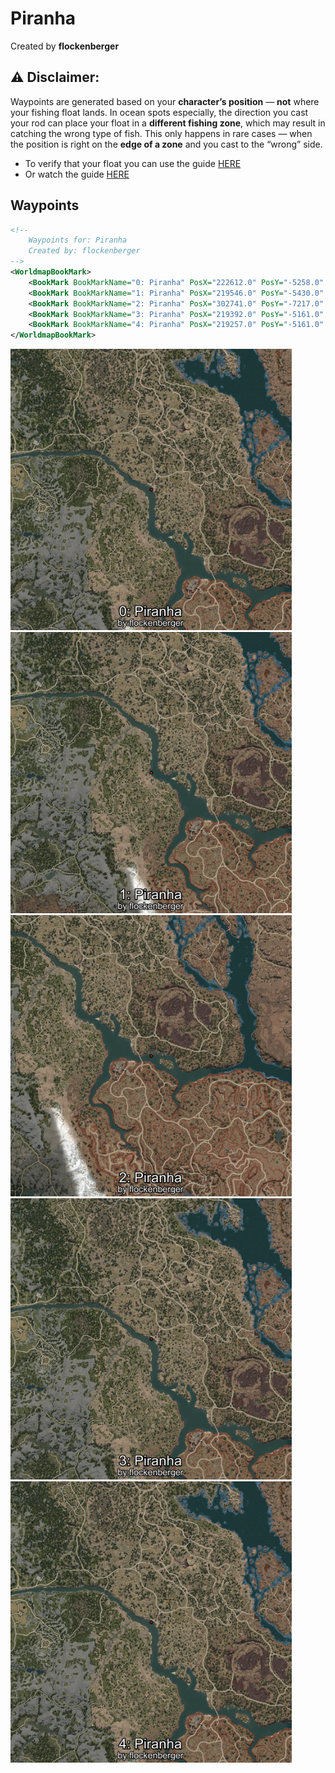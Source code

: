 # Piranha
Created by **flockenberger**

## ⚠️ Disclaimer:
Waypoints are generated based on your __**character’s position**__ — __not__ where your fishing float lands.
In ocean spots especially, the direction you cast your rod can place your float in a **different fishing zone**, which may result in catching the wrong type of fish.
This only happens in rare cases — when the position is right on the **edge of a zone** and you cast to the “wrong” side.

- To verify that your float you can use the guide [HERE](https://flockenberger.github.io/bdo-fish-position/)
- Or watch the guide [HERE](https://youtu.be/t-VXcRoNojk)

## Waypoints
```xml
<!--
    Waypoints for: Piranha
    Created by: flockenberger
-->
<WorldmapBookMark>
    <BookMark BookMarkName="0: Piranha" PosX="222612.0" PosY="-5258.0" PosZ="-84827.0" />
    <BookMark BookMarkName="1: Piranha" PosX="219546.0" PosY="-5430.0" PosZ="-130440.0" />
    <BookMark BookMarkName="2: Piranha" PosX="302741.0" PosY="-7217.0" PosZ="-177460.0" />
    <BookMark BookMarkName="3: Piranha" PosX="219392.0" PosY="-5161.0" PosZ="-81295.0" />
    <BookMark BookMarkName="4: Piranha" PosX="219257.0" PosY="-5161.0" PosZ="-81270.0" />
</WorldmapBookMark>
```

<img src="./Piranha_0_Preview.webp" width="450"/> <img src="./Piranha_1_Preview.webp" width="450"/> <img src="./Piranha_2_Preview.webp" width="450"/> <img src="./Piranha_3_Preview.webp" width="450"/> <img src="./Piranha_4_Preview.webp" width="450"/> 